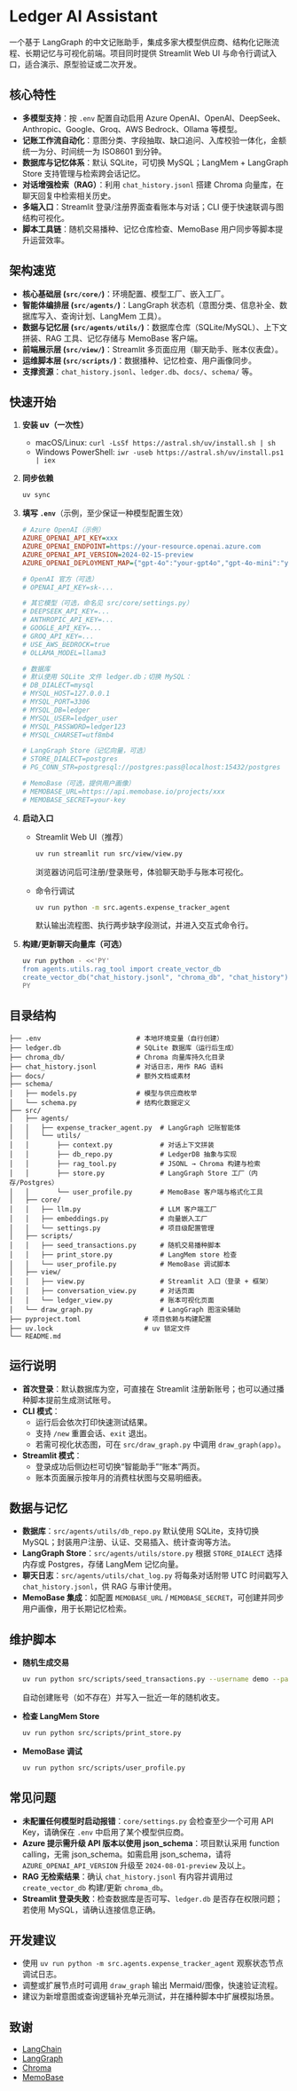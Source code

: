 # Ledger AI Assistant

一个基于 LangGraph 的中文记账助手，集成多家大模型供应商、结构化记账流程、长期记忆与可视化前端。项目同时提供 Streamlit Web UI 与命令行调试入口，适合演示、原型验证或二次开发。

## 核心特性
- **多模型支持**：按 `.env` 配置自动启用 Azure OpenAI、OpenAI、DeepSeek、Anthropic、Google、Groq、AWS Bedrock、Ollama 等模型。
- **记账工作流自动化**：意图分类、字段抽取、缺口追问、入库校验一体化，金额统一为分、时间统一为 ISO8601 到分钟。
- **数据库与记忆体系**：默认 SQLite，可切换 MySQL；LangMem + LangGraph Store 支持管理与检索跨会话记忆。
- **对话增强检索（RAG）**：利用 `chat_history.jsonl` 搭建 Chroma 向量库，在聊天回复中检索相关历史。
- **多端入口**：Streamlit 登录/注册界面查看账本与对话；CLI 便于快速联调与图结构可视化。
- **脚本工具链**：随机交易播种、记忆仓库检查、MemoBase 用户同步等脚本提升运营效率。

## 架构速览
- **核心基础层 (`src/core/`)**：环境配置、模型工厂、嵌入工厂。
- **智能体编排层 (`src/agents/`)**：LangGraph 状态机（意图分类、信息补全、数据库写入、查询计划、LangMem 工具）。
- **数据与记忆层 (`src/agents/utils/`)**：数据库仓库（SQLite/MySQL）、上下文拼装、RAG 工具、记忆存储与 MemoBase 客户端。
- **前端展示层 (`src/view/`)**：Streamlit 多页面应用（聊天助手、账本仪表盘）。
- **运维脚本层 (`src/scripts/`)**：数据播种、记忆检查、用户画像同步。
- **支撑资源**：`chat_history.jsonl`、`ledger.db`、`docs/`、`schema/` 等。

## 快速开始
1. **安装 uv（一次性）**
   - macOS/Linux: `curl -LsSf https://astral.sh/uv/install.sh | sh`
   - Windows PowerShell: `iwr -useb https://astral.sh/uv/install.ps1 | iex`

2. **同步依赖**
   ```bash
   uv sync
   ```

3. **填写 `.env`**（示例，至少保证一种模型配置生效）
   ```ini
   # Azure OpenAI（示例）
   AZURE_OPENAI_API_KEY=xxx
   AZURE_OPENAI_ENDPOINT=https://your-resource.openai.azure.com
   AZURE_OPENAI_API_VERSION=2024-02-15-preview
   AZURE_OPENAI_DEPLOYMENT_MAP={"gpt-4o":"your-gpt4o","gpt-4o-mini":"your-gpt4o-mini"}

   # OpenAI 官方（可选）
   # OPENAI_API_KEY=sk-...

   # 其它模型（可选，命名见 src/core/settings.py）
   # DEEPSEEK_API_KEY=...
   # ANTHROPIC_API_KEY=...
   # GOOGLE_API_KEY=...
   # GROQ_API_KEY=...
   # USE_AWS_BEDROCK=true
   # OLLAMA_MODEL=llama3

   # 数据库
   # 默认使用 SQLite 文件 ledger.db；切换 MySQL：
   # DB_DIALECT=mysql
   # MYSQL_HOST=127.0.0.1
   # MYSQL_PORT=3306
   # MYSQL_DB=ledger
   # MYSQL_USER=ledger_user
   # MYSQL_PASSWORD=ledger123
   # MYSQL_CHARSET=utf8mb4

   # LangGraph Store（记忆向量，可选）
   # STORE_DIALECT=postgres
   # PG_CONN_STR=postgresql://postgres:pass@localhost:15432/postgres

   # MemoBase（可选，提供用户画像）
   # MEMOBASE_URL=https://api.memobase.io/projects/xxx
   # MEMOBASE_SECRET=your-key
   ```

4. **启动入口**
   - Streamlit Web UI（推荐）  
     ```bash
     uv run streamlit run src/view/view.py
     ```
     浏览器访问后可注册/登录账号，体验聊天助手与账本可视化。

   - 命令行调试  
     ```bash
     uv run python -m src.agents.expense_tracker_agent
     ```
     默认输出流程图、执行两步缺字段测试，并进入交互式命令行。

5. **构建/更新聊天向量库（可选）**
   ```bash
   uv run python - <<'PY'
   from agents.utils.rag_tool import create_vector_db
   create_vector_db("chat_history.jsonl", "chroma_db", "chat_history")
   PY
   ```

## 目录结构
```
├── .env                        # 本地环境变量（自行创建）
├── ledger.db                   # SQLite 数据库（运行后生成）
├── chroma_db/                  # Chroma 向量库持久化目录
├── chat_history.jsonl          # 对话日志，用作 RAG 语料
├── docs/                       # 额外文档或素材
├── schema/
│   ├── models.py               # 模型与供应商枚举
│   └── schema.py               # 结构化数据定义
├── src/
│   ├── agents/
│   │   ├── expense_tracker_agent.py  # LangGraph 记账智能体
│   │   └── utils/
│   │       ├── context.py            # 对话上下文拼装
│   │       ├── db_repo.py            # LedgerDB 抽象与实现
│   │       ├── rag_tool.py           # JSONL → Chroma 构建与检索
│   │       ├── store.py              # LangGraph Store 工厂（内存/Postgres）
│   │       └── user_profile.py       # MemoBase 客户端与格式化工具
│   ├── core/
│   │   ├── llm.py                    # LLM 客户端工厂
│   │   ├── embeddings.py             # 向量嵌入工厂
│   │   └── settings.py               # 项目级配置管理
│   ├── scripts/
│   │   ├── seed_transactions.py      # 随机交易播种脚本
│   │   ├── print_store.py            # LangMem store 检查
│   │   └── user_profile.py           # MemoBase 调试脚本
│   ├── view/
│   │   ├── view.py                   # Streamlit 入口（登录 + 框架）
│   │   ├── conversation_view.py      # 对话页面
│   │   └── ledger_view.py            # 账本可视化页面
│   └── draw_graph.py                 # LangGraph 图渲染辅助
├── pyproject.toml                # 项目依赖与构建配置
├── uv.lock                       # uv 锁定文件
└── README.md
```

## 运行说明
- **首次登录**：默认数据库为空，可直接在 Streamlit 注册新账号；也可以通过播种脚本提前生成测试账号。
- **CLI 模式**：
  - 运行后会依次打印快速测试结果。
  - 支持 `/new` 重置会话、`exit` 退出。
  - 若需可视化状态图，可在 `src/draw_graph.py` 中调用 `draw_graph(app)`。
- **Streamlit 模式**：
  - 登录成功后侧边栏可切换“智能助手”“账本”两页。
  - 账本页面展示按年月的消费柱状图与交易明细表。

## 数据与记忆
- **数据库**：`src/agents/utils/db_repo.py` 默认使用 SQLite，支持切换 MySQL；封装用户注册、认证、交易插入、统计查询等方法。
- **LangGraph Store**：`src/agents/utils/store.py` 根据 `STORE_DIALECT` 选择内存或 Postgres，存储 LangMem 记忆向量。
- **聊天日志**：`src/agents/utils/chat_log.py` 将每条对话附带 UTC 时间戳写入 `chat_history.jsonl`，供 RAG 与审计使用。
- **MemoBase 集成**：如配置 `MEMOBASE_URL` / `MEMOBASE_SECRET`，可创建并同步用户画像，用于长期记忆检索。

## 维护脚本
- **随机生成交易**  
  ```bash
  uv run python src/scripts/seed_transactions.py --username demo --password Demo123! --count 200
  ```
  自动创建账号（如不存在）并写入一批近一年的随机收支。

- **检查 LangMem Store**  
  ```bash
  uv run python src/scripts/print_store.py
  ```

- **MemoBase 调试**  
  ```bash
  uv run python src/scripts/user_profile.py
  ```

## 常见问题
- **未配置任何模型时启动报错**：`core/settings.py` 会检查至少一个可用 API Key，请确保在 `.env` 中启用了某个模型供应商。
- **Azure 提示需升级 API 版本以使用 json_schema**：项目默认采用 function calling，无需 json_schema。如需启用 json_schema，请将 `AZURE_OPENAI_API_VERSION` 升级至 `2024-08-01-preview` 及以上。
- **RAG 无检索结果**：确认 `chat_history.jsonl` 有内容并调用过 `create_vector_db` 构建/更新 `chroma_db`。
- **Streamlit 登录失败**：检查数据库是否可写、`ledger.db` 是否存在权限问题；若使用 MySQL，请确认连接信息正确。

## 开发建议
- 使用 `uv run python -m src.agents.expense_tracker_agent` 观察状态节点调试日志。
- 调整或扩展节点时可调用 `draw_graph` 输出 Mermaid/图像，快速验证流程。
- 建议为新增意图或查询逻辑补充单元测试，并在播种脚本中扩展模拟场景。

## 致谢
- [LangChain](https://github.com/langchain-ai/langchain)
- [LangGraph](https://github.com/langchain-ai/langgraph)
- [Chroma](https://www.trychroma.com/)
- [MemoBase](https://github.com/langgenius/memobase)
